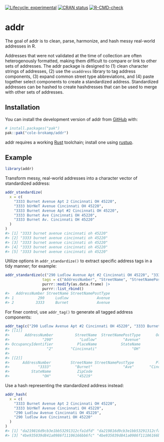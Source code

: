 
<!-- README.md is generated from README.Rmd. Please edit that file -->
<!-- badges: start -->

[![Lifecycle:
experimental](https://img.shields.io/badge/lifecycle-experimental-orange.svg)](https://lifecycle.r-lib.org/articles/stages.html#experimental)
[![CRAN
status](https://www.r-pkg.org/badges/version/hashdress)](https://CRAN.R-project.org/package=hashdress)
[![R-CMD-check](https://github.com/cole-brokamp/addr/actions/workflows/R-CMD-check.yaml/badge.svg)](https://github.com/cole-brokamp/addr/actions/workflows/R-CMD-check.yaml)
<!-- badges: end -->

# addr

<!-- badges: start -->
<!-- badges: end -->

The goal of addr is to clean, parse, harmonize, and hash messy
real-world addresses in R.

Addresses that were not validated at the time of collection are often
heterogenously formatted, making them difficult to compare or link to
other sets of addresses. The addr package is designed to (1) clean
character strings of addresses, (2) use the `usaddress` library to tag
address components, (3) expand common street type abbreviations, and (4)
paste together select components to create a standardized address.
Standardized addresses can be hashed to create hashdresses that can be
used to merge with other sets of addresses.

## Installation

You can install the development version of addr from
[GitHub](https://github.com/) with:

``` r
# install.packages("pak")
pak::pak("cole-brokamp/addr")
```

addr requires a working
[Rust](https://www.rust-lang.org/learn/get-started) toolchain; install
one using [rustup](https://www.rust-lang.org/tools/install).

## Example

``` r
library(addr)
```

Transform messy, real-world addresses into a character vector of
standardized address:

``` r
addr_standardize(
  x = c(
    "3333 Burnet Avenue Apt 2 Cincinnati OH 45220",
    "3333 bUrNeT Avenue Cincinnati OH 45220",
    "3333 Burnet Avenue Apt #2 Cincinnati OH 45220",
    "3333 Burnet Ave Cincinnati OH 45220",
    "3333 Burnet Av. Cincinnati OH 45220"
  )
)
#> [1] "3333 burnet avenue cincinnati oh 45220"
#> [2] "3333 burnet avenue cincinnati oh 45220"
#> [3] "3333 burnet avenue cincinnati oh 45220"
#> [4] "3333 burnet avenue cincinnati oh 45220"
#> [5] "3333 burnet avenue cincinnati oh 45220"
```

Utilize options in `addr_standardize()` to extract specific address tags
in a tidy manner; for example:

``` r
addr_standardize(c("290 Ludlow Avenue Apt #2 Cincinnati OH 45220", "3333 Burnet Ave Cincinnati OH 45219"),
                 tags = c("AddressNumber", "StreetName", "StreetNamePostType"), collapse = FALSE) |>
                 purrr::modify(as.data.frame) |>
                 purrr::list_rbind()
#>   AddressNumber StreetName StreetNamePostType
#> 1           290     Ludlow             Avenue
#> 2          3333     Burnet             Avenue
```

For finer control, use `addr_tag()` to generate all tagged address
components:

``` r
addr_tag(c("290 Ludlow Avenue Apt #2 Cincinnati OH 45220", "3333 Burnet Ave Cincinnati OH 45219"))
#> [[1]]
#>       AddressNumber          StreetName  StreetNamePostType       OccupancyType 
#>               "290"            "Ludlow"            "Avenue"               "Apt" 
#> OccupancyIdentifier           PlaceName           StateName             ZipCode 
#>                 "2"        "Cincinnati"                "OH"             "45220" 
#> 
#> [[2]]
#>      AddressNumber         StreetName StreetNamePostType          PlaceName 
#>             "3333"           "Burnet"              "Ave"       "Cincinnati" 
#>          StateName            ZipCode 
#>               "OH"            "45219"
```

Use a hash representing the standardized address instead:

``` r
addr_hash(
  x = c(
    "3333 Burnet Avenue Apt 2 Cincinnati OH 45220",
    "3333 bUrNeT Avenue Cincinnati OH 45220",
    "290 Ludlow Avenue Cincinnati OH 45220",
    "290 ludlow Ave Cincinnati OH 45220"
  )
)
#> [1] "da219816d9cb3e1bb53291312cfa1dfd" "da219816d9cb3e1bb53291312cfa1dfd"
#> [3] "4be935039d841a0986f11106166bb6fc" "4be935039d841a0986f11106166bb6fc"
```
